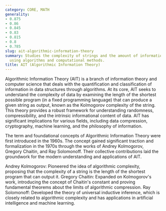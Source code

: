 ```yaml
---
category: CORE, MATH
generality:
- 0.875
- 0.86
- 0.845
- 0.83
- 0.815
- 0.8
- 0.785
slug: ait-algorithmic-information-theory
summary: Studies the complexity of strings and the amount of information they contain,
  using algorithms and computational methods.
title: AIT (Algorithmic Information Theory)
---
```


Algorithmic Information Theory (AIT) is a branch of information theory and computer science that deals with the quantification and classification of information in data structures through algorithms. At its core, AIT seeks to understand the complexity of data by examining the length of the shortest possible program (in a fixed programming language) that can produce a given string as output, known as the Kolmogorov complexity of the string. This theory provides a robust framework for understanding randomness, compressibility, and the intrinsic informational content of data. AIT has significant implications for various fields, including data compression, cryptography, machine learning, and the philosophy of information.

The term and foundational concepts of Algorithmic Information Theory were first introduced in the 1960s. The concept gained significant traction and formalization in the 1970s through the works of Andrey Kolmogorov, Gregory Chaitin, and Ray Solomonoff. Their collective contributions laid the groundwork for the modern understanding and applications of AIT.

Andrey Kolmogorov: Pioneered the idea of algorithmic complexity, proposing that the complexity of a string is the length of the shortest program that can output it.
Gregory Chaitin: Expanded on Kolmogorov's work, introducing the concept of Chaitin's constant and proving fundamental theorems about the limits of algorithmic compression.
Ray Solomonoff: Developed the theory of universal inductive inference, which is closely related to algorithmic complexity and has applications in artificial intelligence and machine learning.